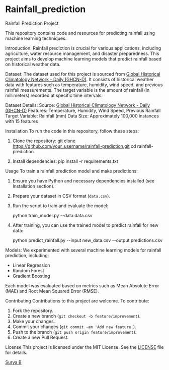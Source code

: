 # Rainfall_prediction
Rainfall Prediction Project

This repository contains code and resources for predicting rainfall using machine learning techniques.

Introduction:
Rainfall prediction is crucial for various applications, including agriculture, water resource management, and disaster preparedness. This project aims to develop machine learning models that predict rainfall based on historical weather data.

Dataset:
The dataset used for this project is sourced from [Global Historical Climatology Network - Daily (GHCN-D)](https://www.ncdc.noaa.gov/ghcn-daily-description). It consists of historical weather data with features such as temperature, humidity, wind speed, and previous rainfall measurements. The target variable is the amount of rainfall (in millimeters) recorded at specific time intervals.

Dataset Details:
      Source: [Global Historical Climatology Network - Daily (GHCN-D)](https://www.ncdc.noaa.gov/ghcn-daily-description)
      Features: Temperature, Humidity, Wind Speed, Previous Rainfall
      Target Variable: Rainfall (mm)
      Data Size: Approximately 100,000 instances with 15 features

Installation
To run the code in this repository, follow these steps:

1. Clone the repository:
   git clone https://github.com/your_username/rainfall-prediction.git
   cd rainfall-prediction
   

2. Install dependencies:
   pip install -r requirements.txt
   
Usage
To train a rainfall prediction model and make predictions:

1. Ensure you have Python and necessary dependencies installed (see Installation section).
2. Prepare your dataset in CSV format (`data.csv`).
3. Run the script to train and evaluate the model:
   
   python train_model.py --data data.csv
  
4. After training, you can use the trained model to predict rainfall for new data:
  
   python predict_rainfall.py --input new_data.csv --output predictions.csv
   

Models:
We experimented with several machine learning models for rainfall prediction, including:

- Linear Regression
- Random Forest
- Gradient Boosting

Each model was evaluated based on metrics such as Mean Absolute Error (MAE) and Root Mean Squared Error (RMSE).


Contributing
Contributions to this project are welcome. To contribute:
1. Fork the repository.
2. Create a new branch (`git checkout -b feature/improvement`).
3. Make your changes.
4. Commit your changes (`git commit -am 'Add new feature'`).
5. Push to the branch (`git push origin feature/improvement`).
6. Create a new Pull Request.

License
This project is licensed under the MIT License. See the [LICENSE](LICENSE) file for details.

[Surya B](https://github.com/SuryaBramananthan24) 
